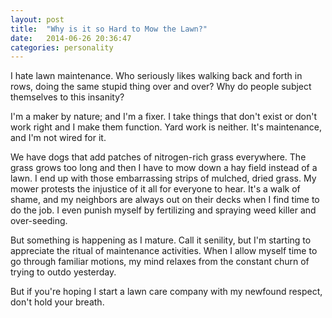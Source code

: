 ```yaml
---
layout: post
title:  "Why is it so Hard to Mow the Lawn?"
date:   2014-06-26 20:36:47
categories: personality
---
```


I hate lawn maintenance. Who seriously likes walking back and forth in rows, doing the same stupid thing over and over? Why do people subject themselves to this insanity? 

I'm a maker by nature; and I'm a fixer. I take things that don't exist or don't work right and I make them function. Yard work is neither. It's maintenance, and I'm not wired for it. 

We have dogs that add patches of nitrogen-rich grass everywhere. The grass grows too long and then I have to mow down a hay field instead of a lawn. I end up with those embarrassing strips of mulched, dried grass. My mower protests the injustice of it all for everyone to hear. It's a walk of shame, and my neighbors are always out on their decks when I find time to do the job. I even punish myself by fertilizing and spraying weed killer and over-seeding.

But something is happening as I mature. Call it senility, but I'm starting to appreciate the ritual of maintenance activities. When I allow myself time to go through familiar motions, my mind relaxes from the constant churn of trying to outdo yesterday. 

But if you're hoping I start a lawn care company with my newfound respect, don't hold your breath.